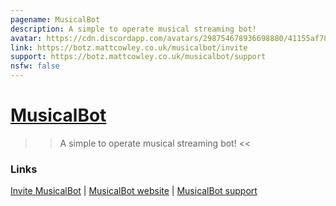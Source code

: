 ```yaml
---
pagename: MusicalBot
description: A simple to operate musical streaming bot!
avatar: https://cdn.discordapp.com/avatars/298754678936698880/41155af78c265dbbf9bb231e60c86a78.png
link: https://botz.mattcowley.co.uk/musicalbot/invite
support: https://botz.mattcowley.co.uk/musicalbot/support
nsfw: false
---
```

# [MusicalBot](https://botz.mattcowley.co.uk/musicalbot/)

>> A simple to operate musical streaming bot! <<

### Links

  [Invite MusicalBot](https://botz.mattcowley.co.uk/musicalbot/invite) |
  [MusicalBot website](https://botz.mattcowley.co.uk/musicalbot/) |
  [MusicalBot support](https://botz.mattcowley.co.uk/musicalbot/support)
